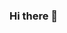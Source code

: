 ### Hi there 👋

<!--
**lakshsngh/lakshsngh** is a Architecture | Interiors | Furniture | Spaces | Web

Here are some ideas to get you started:

- As an architecture enthusiast, I consider myself to be a generalist. I am interested in all architectural typologies and steps in the architectural process. Whether it is designing a small scale object like a furniture through sketches and model making or working on thousand square meter building with software. I am always interested in seeing how spaces manifest from an initial idea to the final stage.
-->

